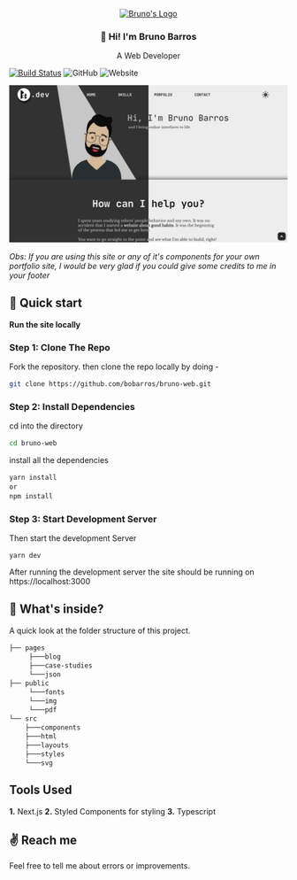 <p align="center">
  <a href="https://brunobarros.dev">
    <img alt="Bruno's Logo" src="https://brunobarros.dev/img/favicon.png" width="128" />
  </a>
</p> 
<h3 align="center">👋 Hi! I'm Bruno Barros</h2>
<p align="center">A Web Developer</p>

[![Build Status](https://travis-ci.org/anuraghazra/anuraghazra.github.io.svg?branch=develop)](https://travis-ci.org/anuraghazra/anuraghazra.github.io)
![GitHub](https://img.shields.io/github/license/bobarros/bruno-web)
![Website](https://img.shields.io/website?down_message=offline&label=site&up_message=online&url=http%3A%2F%2Fbrunobarros.dev)


![Bruno Barros Site Preview](./public/img/web_demo.png)

*Obs: If you are using this site or any of it's components for your own portfolio site, I would be very glad if you could give some credits to me in your footer*

## :rocket: Quick start

**Run the site locally**

### Step 1: Clone The Repo

Fork the repository. then clone the repo locally by doing -

```bash
git clone https://github.com/bobarros/bruno-web.git
```

### Step 2: Install Dependencies

cd into the directory

```bash
cd bruno-web
```

install all the dependencies
```bash
yarn install
or
npm install
```

### Step 3: Start Development Server

Then start the development Server
```
yarn dev
```
After running the development server the site should be running on https://localhost:3000


## :open_file_folder: What's inside?

A quick look at the folder structure of this project.

    ├── pages
         ├───blog
         ├───case-studies
         └───json
    ├── public
         └───fonts
         └───img
         └───pdf
    └── src
        ├───components
        ├───html
        ├───layouts
        ├───styles
        └───svg

## Tools Used

**1.** Next.js
**2.** Styled Components for styling
**3.** Typescript

## :v: Reach me

Feel free to tell me about errors or improvements.